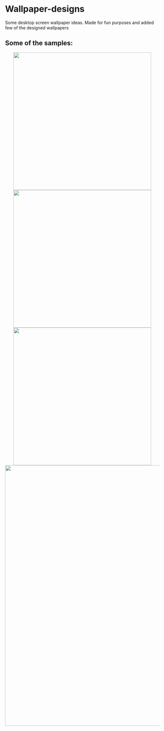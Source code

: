 # Wallpaper-designs
Some desktop screen wallpaper ideas.
Made for fun purposes and added few of the designed wallpapers

<h2>Some of the samples:</h2>

<div align="center">
<img height="450px" src="https://user-images.githubusercontent.com/79411680/207428129-673899af-4b50-4a65-80dc-5613b001325a.png"></img>
<img height="450px" src="https://user-images.githubusercontent.com/79411680/207428154-2108a1e1-dd84-46f1-9baa-da98c6aac05f.png"></img>
<img height="450px" src="https://user-images.githubusercontent.com/79411680/207428992-9153bbec-9ec6-4a75-a9bf-31e45b69d114.png"></img>
<img width="852px" src="https://user-images.githubusercontent.com/79411680/207429063-e6c5f4a6-e76f-44f8-9e5f-e228daece1c3.png"></img>
</div>

